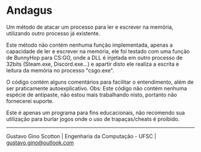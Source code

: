 # Andagus
Um método de atacar um processo para ler e escrever na memória, utilizando outro processo já existente.

Este método não contém nenhuma função implementada, apenas a capacidade de ler e escrever na memória, ele foi testado com uma função de  BunnyHop para CS:GO, onde a DLL é injetada em outro processo de 32bits (Steam.exe, Discord.exe...) e apartir disto ele realiza a escrita e leitura da memória no processo "csgo.exe". 

O código contém alguns comentários para facilitar o entendimento, além de ser praticamente autoexplicativo.
Obs: Este código não contém nenhuma espécie de antipaste, não estou mais trabalhando nisto, portanto não fornecerei suporte.

Este é apenas um programa para fins educacionais, não recomendo sua utilização para burlar jogos onde o uso de trapaças/cheats é proíbido.

-------------------------

Gustavo Gino Scotton    |   Engenharia da Computação - UFSC   |   gustavo.gino@outlook.com
